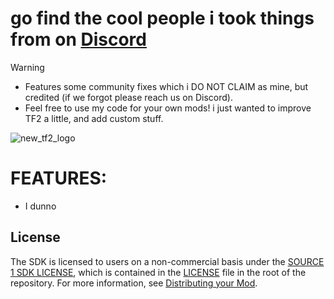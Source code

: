 # go find the cool people i took things from on [Discord](https://discord.gg/NM82mujJsf)
> [!WARNING]
> - Features some community fixes which i DO NOT CLAIM as mine, but credited (if we forgot please reach us on Discord).
> - Feel free to use my code for your own mods! i just wanted to improve TF2 a little, and add custom stuff.

![new_tf2_logo](https://i.imgur.com/nySjQod.png)
# FEATURES:
- I dunno

## License
The SDK is licensed to users on a non-commercial basis under the [SOURCE 1 SDK LICENSE](LICENSE), which is contained in the [LICENSE](LICENSE) file in the root of the repository.
For more information, see [Distributing your Mod](#markdown-header-distributing-your-mod).
